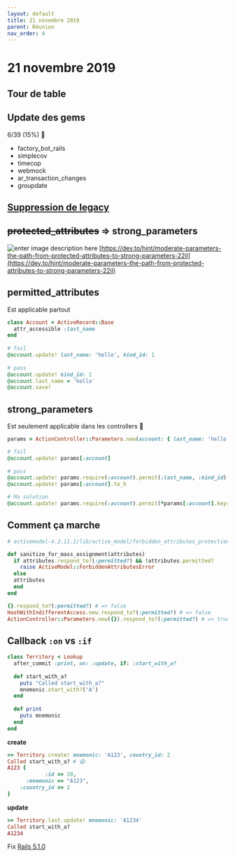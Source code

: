 ```yaml
---
layout: default
title: 21 novembre 2019
parent: Réunion
nav_order: 4
---
```


# 21 novembre 2019

## Tour de table

## Update des gems

6/39 (15%) 👏
* factory_bot_rails
* simplecov
* timecop
* webmock
* ar_transaction_changes
* groupdate

## [Suppression de legacy](https://docs.google.com/spreadsheets/d/1qB9MCutPvdpUjfq2lHprfgLjwvqclxX_IS4ImIHavO0/edit?usp=sharing)


## ~~protected_attributes~~ => strong_parameters

![enter image description here](https://res.cloudinary.com/practicaldev/image/fetch/s--itirl5W6--/c_limit,f_auto,fl_progressive,q_auto,w_880/https://thepracticaldev.s3.amazonaws.com/i/9qyd7fvs06wbjrabzowu.png)
[https://dev.to/hint/moderate-parameters-the-path-from-protected-attributes-to-strong-parameters-22il](https://dev.to/hint/moderate-parameters-the-path-from-protected-attributes-to-strong-parameters-22il)


## permitted_attributes
Est applicable partout
```ruby
class Account < ActiveRecord::Base  
  attr_accessible :last_name  
end  
  
# fail
@account.update! last_name: 'hello', kind_id: 1  
  
# pass
@account.update! kind_id: 1  
@account.last_name = 'hello'  
@account.save!  
```

## strong_parameters  
Est seulement applicable dans les controllers 🙏
```ruby
params = ActionController::Parameters.new(account: { last_name: 'hello', kind_id: 1 })

# fail
@account.update! params[:account]
  
# pass
@account.update! params.require(:account).permit(:last_name, :kind_id)  
@account.update! params[:account].to_h

# Ma solution
@account.update! params.require(:account).permit(*params[:account].keys)
```

## Comment ça marche

```ruby
# activemodel-4.2.11.1/lib/active_model/forbidden_attributes_protection.rb:20

def sanitize_for_mass_assignment(attributes)  
  if attributes.respond_to?(:permitted?) && !attributes.permitted?  
    raise ActiveModel::ForbiddenAttributesError  
  else  
  attributes  
  end  
end

{}.respond_to?(:permitted?) # => false
HashWithIndifferentAccess.new.respond_to?(:permitted?) # => false
ActionController::Parameters.new({}).respond_to?(:permitted?) # => true
```


## Callback `:on` vs `:if`

```ruby
class Territory < Lookup  
  after_commit :print, on: :update, if: :start_with_a?  
  
  def start_with_a?  
    puts "Called start_with_a?"  
    mnemonic.start_with?('A')  
  end  
  
  def print  
    puts mnemonic  
  end  
end
```
**create**
```ruby
>> Territory.create! mnemonic: 'A123', country_id: 2
Called start_with_a? # 😱
A123 {
            :id => 20,
      :mnemonic => "A123",
    :country_id => 2
}
```
**update**

```ruby
>> Territory.last.update! mnemonic: 'A1234'
Called start_with_a?
A1234
```

Fix [Rails 5.1.0](https://github.com/rails/rails/pull/28063/commits/c478c74c183c480398eab822f4265e06a9501d36)


<!--stackedit_data:
eyJoaXN0b3J5IjpbMTM4MjQ2NDk5NSwtMTQ5ODkxOTA2OCwtMT
I5MzkyMzQzMCwzODEyNjkwOTksLTExMDQ0Mzc1ODUsNjY0MzU5
NjY2LDI1NzA1NzU2Nyw3MzA5OTgxMTZdfQ==
-->